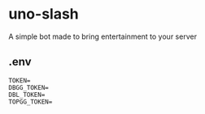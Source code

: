 # uno-slash

A simple bot made to bring entertainment to your server

## .env

```batch
TOKEN=
DBGG_TOKEN=
DBL_TOKEN=
TOPGG_TOKEN=
```
